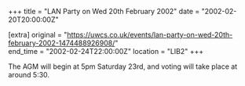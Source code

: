 +++
title = "LAN Party on Wed 20th February 2002"
date = "2002-02-20T20:00:00Z"

[extra]
original = "https://uwcs.co.uk/events/lan-party-on-wed-20th-february-2002-1474488926908/"    
end_time = "2002-02-24T22:00:00Z"
location = "LIB2"
+++

The AGM will begin at 5pm Saturday 23rd, and voting will take place at around 5:30.

